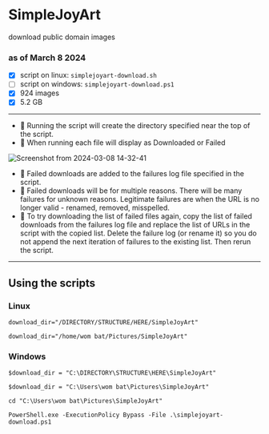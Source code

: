 # SimpleJoyArt
download public domain images

### as of March 8 2024
- [X] script on linux: `simplejoyart-download.sh`
- [ ] script on windows: `simplejoyart-download.ps1`
- [X] 924 images
- [X] 5.2 GB
---


- :blue_book: Running the script will create the directory specified near the top of the script.
- :orange_book: When running each file will display as Downloaded or Failed

![Screenshot from 2024-03-08 14-32-41](https://github.com/chansizzle/SimpleJoyArt/assets/14916599/b1507630-e2b3-4578-a3ca-132e00a000db)

- :notebook: Failed downloads are added to the failures log file specified in the script.
- :closed_book: Failed downloads will be for multiple reasons. There will be many failures for unknown reasons. Legitimate failures are when the URL is no longer valid - renamed, removed, misspelled.
- :notebook_with_decorative_cover: To try downloading the list of failed files again, copy the list of failed downloads from the failures log file and replace the list of URLs in the script with the copied list. Delete the failure log (or rename it) so you do not append the next iteration of failures to the existing list. Then rerun the script.

---
## Using the scripts

### Linux

`download_dir="/DIRECTORY/STRUCTURE/HERE/SimpleJoyArt"`

`download_dir="/home/wom bat/Pictures/SimpleJoyArt"`



### Windows

`$download_dir = "C:\DIRECTORY\STRUCTURE\HERE\SimpleJoyArt"`

`$download_dir = "C:\Users\wom bat\Pictures\SimpleJoyArt"`


```
cd "C:\Users\wom bat\Pictures\SimpleJoyArt"
```


```
PowerShell.exe -ExecutionPolicy Bypass -File .\simplejoyart-download.ps1
```
